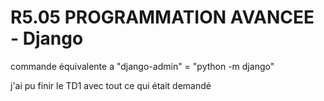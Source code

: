 # R5.05 PROGRAMMATION AVANCEE - Django

commande équivalente a "django-admin" = "python -m django"

j'ai pu finir le TD1 avec tout ce qui était demandé